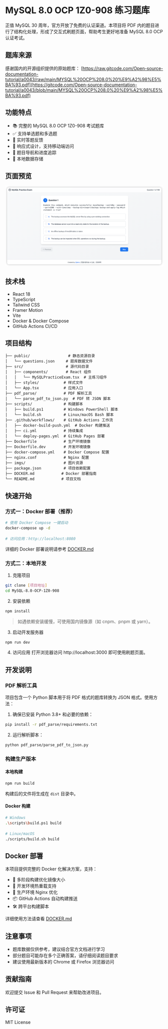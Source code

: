 # MySQL 8.0 OCP 1Z0-908 练习题库

正值 MySQL 30 周年，官方开放了免费的认证渠道。本项目将 PDF 内的题目进行了结构化处理，形成了交互式刷题页面，帮助考生更好地准备 MySQL 8.0 OCP 认证考试。

## 题库来源

感谢国内的开源组织提供的原始题库：
[https://raw.gitcode.com/Open-source-documentation-tutorial/a0043/raw/main/MYSQL%20OCP%208.0%20%E9%A2%98%E5%BA%93.pdf](https://gitcode.com/Open-source-documentation-tutorial/a0043/blob/main/MYSQL%20OCP%208.0%20%E9%A2%98%E5%BA%93.pdf)

## 功能特点

- 📚 完整的 MySQL 8.0 OCP 1Z0-908 考试题库
- ✅ 支持单选题和多选题
- 🎯 实时答题反馈
- 📱 响应式设计，支持移动端访问
- 🔄 题目导航和进度追踪
- 💾 本地数据存储

## 页面预览

![preview](imgs/preview.png)

## 技术栈

- React 18
- TypeScript
- Tailwind CSS
- Framer Motion
- Vite
- Docker & Docker Compose
- GitHub Actions CI/CD

## 项目结构

```
├── public/                 # 静态资源目录
│   └── questions.json     # 题库数据文件
├── src/                   # 源代码目录
│   ├── components/        # React 组件
│   │   └── MySQLPracticeExam.tsx  # 主练习组件
│   ├── styles/           # 样式文件
│   └── App.tsx           # 应用入口
├── pdf_parse/            # PDF 解析工具
│   └── parse_pdf_to_json.py  # PDF 转 JSON 脚本
├── scripts/              # 构建脚本
│   ├── build.ps1         # Windows PowerShell 脚本
│   └── build.sh          # Linux/macOS Bash 脚本
├── .github/workflows/    # GitHub Actions 工作流
│   ├── docker-build-push.yml  # Docker 构建推送
│   ├── ci.yml            # 持续集成
│   └── deploy-pages.yml  # GitHub Pages 部署
├── Dockerfile            # 生产环境镜像
├── Dockerfile.dev        # 开发环境镜像
├── docker-compose.yml    # Docker Compose 配置
├── nginx.conf            # Nginx 配置
├── imgs/                 # 图片资源
├── package.json          # 项目依赖配置
├── DOCKER.md            # Docker 部署指南
└── README.md            # 项目文档
```

## 快速开始

### 方式一：Docker 部署（推荐）

```bash
# 使用 Docker Compose 一键启动
docker-compose up -d

# 访问应用：http://localhost:8080
```

详细的 Docker 部署说明请参考 [DOCKER.md](./DOCKER.md)

### 方式二：本地开发

1. 克隆项目
```bash
git clone [项目地址]
cd MySQL-8.0-OCP-1Z0-908
```

2. 安装依赖
```bash
npm install
```

> 如遇依赖安装缓慢，可使用国内镜像源（如 cnpm、pnpm 或 yarn）。

3. 启动开发服务器
```bash
npm run dev
```

4. 访问应用
打开浏览器访问 http://localhost:3000 即可使用刷题页面。

## 开发说明

### PDF 解析工具

项目包含一个 Python 脚本用于将 PDF 格式的题库转换为 JSON 格式。使用方法：

1. 确保已安装 Python 3.8+ 和必要的依赖：
```bash
pip install -r pdf_parse/requirements.txt
```

2. 运行解析脚本：
```bash
python pdf_parse/parse_pdf_to_json.py
```

### 构建生产版本

#### 本地构建
```bash
npm run build
```

构建后的文件将生成在 `dist` 目录中。

#### Docker 构建
```bash
# Windows
.\scripts\build.ps1 build

# Linux/macOS
./scripts/build.sh build
```

## Docker 部署

本项目提供完整的 Docker 化解决方案，支持：

- 🐳 多阶段构建优化镜像大小
- 🔄 开发环境热重载支持
- 🚀 生产环境 Nginx 优化
- 📦 GitHub Actions 自动构建推送
- 🛠️ 跨平台构建脚本

详细使用方法请查看 [DOCKER.md](./DOCKER.md)

## 注意事项

- 题库数据仅供参考，建议结合官方文档进行学习
- 部分题目可能存在多个正确答案，请仔细阅读题目要求
- 建议使用最新版本的 Chrome 或 Firefox 浏览器访问

## 贡献指南

欢迎提交 Issue 和 Pull Request 来帮助改进项目。

## 许可证

MIT License
